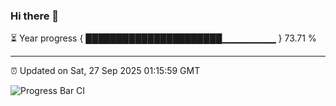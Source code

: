 ### Hi there 👋

⏳ Year progress { ██████████████████████▁▁▁▁▁▁▁▁ } 73.71 %

---

⏰ Updated on Sat, 27 Sep 2025 01:15:59 GMT

![Progress Bar CI](https://github.com/JuvenileQ/Progress-Bar-CI/workflows/main/badge.svg)
